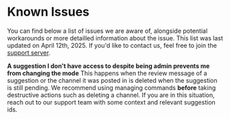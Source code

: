 # Known Issues
You can find below a list of issues we are aware of, alongside potential workarounds or more detailled information about the issue. This list was last updated on April 12th, 2025. If you'd like to contact us, feel free to join the [support server](https://suggester.js.org/support).

**A suggestion I don't have access to despite being admin prevents me from changing the mode**
This happens when the review message of a suggestion or the channel it was posted in is deleted when the suggestion is still pending. We recommend using managing commands **before** taking destructive actions such as deleting a channel. If you are in this situation, reach out to our support team with some context and relevant suggestion ids.
